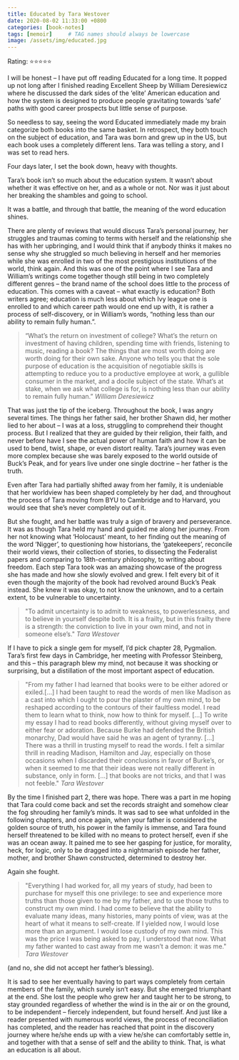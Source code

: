 ```yaml
---
title: Educated by Tara Westover
date: 2020-08-02 11:33:00 +0800
categories: [book-notes]
tags: [memoir]     # TAG names should always be lowercase
image: /assets/img/educated.jpg
---
```


Rating: ⭐⭐⭐⭐⭐


I will be honest – I have put off reading Educated for a long time. It popped up not long after I finished reading Excellent Sheep by William Deresiewicz where he discussed the dark sides of the ‘elite’ American education and how the system is designed to produce people gravitating towards ‘safe’ paths with good career prospects but little sense of purpose.

So needless to say, seeing the word Educated immediately made my brain categorize both books into the same basket. In retrospect, they both touch on the subject of education, and Tara was born and grew up in the US, but each book uses a completely different lens. Tara was telling a story, and I was set to read hers.

Four days later, I set the book down, heavy with thoughts.

Tara’s book isn’t so much about the education system. It wasn’t about whether it was effective on her, and as a whole or not. Nor was it just about her breaking the shambles and going to school.

It was a battle, and through that battle, the meaning of the word education shines.

There are plenty of reviews that would discuss Tara’s personal journey, her struggles and traumas coming to terms with herself and the relationship she has with her upbringing, and I would think that if anybody thinks it makes no sense why she struggled so much believing in herself and her memories while she was enrolled in two of the most prestigious institutions of the world, think again. And this was one of the point where I see Tara and William’s writings come together though still being in two completely different genres – the brand name of the school does little to the process of education. This comes with a caveat – what exactly is education? Both writers agree; education is much less about which Ivy league one is enrolled to and which career path would one end up with, it is rather a process of self-discovery, or in William’s words, “nothing less than our ability to remain fully human.”.

> “What’s the return on investment of college? What’s the return on investment of having children, spending time with friends, listening to music, reading a book? The things that are most worth doing are worth doing for their own sake. Anyone who tells you that the sole purpose of education is the acquisition of negotiable skills is attempting to reduce you to a productive employee at work, a gullible consumer in the market, and a docile subject of the state. What’s at stake, when we ask what college is for, is nothing less than our ability to remain fully human.”
*William Deresiewicz*

That was just the tip of the iceberg. Throughout the book, I was angry several times. The things her father said, her brother Shawn did, her mother lied to her about – I was at a loss, struggling to comprehend their thought process. But I realized that they are guided by their religion, their faith, and never before have I see the actual power of human faith and how it can be used to bend, twist, shape, or even distort reality. Tara’s journey was even more complex because she was barely exposed to the world outside of Buck’s Peak, and for years live under one single doctrine – her father is the truth.

Even after Tara had partially shifted away from her family, it is undeniable that her worldview has been shaped completely by her dad, and throughout the process of Tara moving from BYU to Cambridge and to Harvard, you would see that she’s never completely out of it.

But she fought, and her battle was truly a sign of bravery and perseverance. It was as though Tara held my hand and guided me along her journey. From her not knowing what ‘Holocaust’ meant, to her finding out the meaning of the word ‘Nigger’, to questioning how historians, the ‘gatekeepers’, reconcile their world views, their collection of stories, to dissecting the Federalist papers and comparing to 18th-century philosophy, to writing about freedom. Each step Tara took was an amazing showcase of the progress she has made and how she slowly evolved and grew. I felt every bit of it even though the majority of the book had revolved around Buck’s Peak instead. She knew it was okay, to not know the unknown, and to a certain extent, to be vulnerable to uncertainty.

> "To admit uncertainty is to admit to weakness, to powerlessness, and to believe in yourself despite both. It is a frailty, but in this frailty there is a strength: the conviction to live in your own mind, and not in someone else’s."
*Tara Westover*

If I have to pick a single gem for myself, I’d pick chapter 28, Pygmalion. Tara’s first few days in Cambridge, her meeting with Professor Steinberg, and this – this paragraph blew my mind, not because it was shocking or surprising, but a distillation of the most important aspect of education.

> "From my father I had learned that books were to be either adored or exiled.[…] I had been taught to read the words of men like Madison as a cast into which I ought to pour the plaster of my own mind, to be reshaped according to the contours of their faultless model. I read them to learn what to think, now how to think for myself. […]
To write my essay I had to read books differently, without giving myself over to either fear or adoration. Because Burke had defended the British monarchy, Dad would have said he was an agent of tyranny. […] There was a thrill in trusting myself to read the words. I felt a similar thrill in reading Madison, Hamilton and Jay, especially on those occasions when I discarded their conclusions in favor of Burke’s, or when it seemed to me that their ideas were not really different in substance, only in form. […] that books are not tricks, and that I was not feeble."
*Tara Westover*

By the time I finished part 2, there was hope. There was a part in me hoping that Tara could come back and set the records straight and somehow clear the fog shrouding her family’s minds. It was sad to see what unfolded in the following chapters, and once again, when your father is considered the golden source of truth, his power in the family is immense, and Tara found herself threatened to be killed with no means to protect herself, even if she was an ocean away. It pained me to see her gasping for justice, for morality, heck, for logic, only to be dragged into a nightmarish episode her father, mother, and brother Shawn constructed, determined to destroy her.

Again she fought.

> "Everything I had worked for, all my years of study, had been to purchase for myself this one privilege: to see and experience more truths than those given to me by my father, and to use those truths to construct my own mind. I had come to believe that the ability to evaluate many ideas, many histories, many points of view, was at the heart of what it means to self-create. If I yielded now, I would lose more than an argument. I would lose custody of my own mind. This was the price I was being asked to pay, I understood that now. What my father wanted to cast away from me wasn’t a demon: it was me."
*Tara Westover*

(and no, she did not accept her father’s blessing).

It is sad to see her eventually having to part ways completely from certain members of the family, which surely isn’t easy. But she emerged triumphant at the end. She lost the people who grew her and taught her to be strong, to stay grounded regardless of whether the wind is in the air or on the ground, to be independent – fiercely independent, but found herself. And just like a reader presented with numerous world views, the process of reconciliation has completed, and the reader has reached that point in the discovery journey where he/she ends up with a view he/she can comfortably settle in, and together with that a sense of self and the ability to think. That, is what an education is all about.
